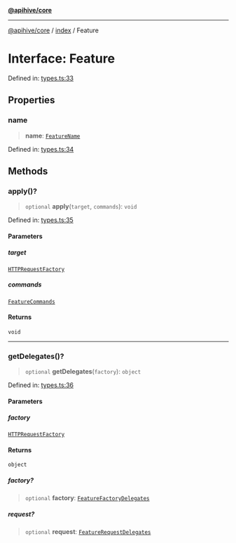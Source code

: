 [**@apihive/core**](../../README.md)

***

[@apihive/core](../../modules.md) / [index](../README.md) / Feature

# Interface: Feature

Defined in: [types.ts:33](https://github.com/cleverplatypus/apihive-core/blob/917ef8bbf07171bc9393193650ebef9dbc655327/src/types.ts#L33)

## Properties

### name

> **name**: [`FeatureName`](../type-aliases/FeatureName.md)

Defined in: [types.ts:34](https://github.com/cleverplatypus/apihive-core/blob/917ef8bbf07171bc9393193650ebef9dbc655327/src/types.ts#L34)

## Methods

### apply()?

> `optional` **apply**(`target`, `commands`): `void`

Defined in: [types.ts:35](https://github.com/cleverplatypus/apihive-core/blob/917ef8bbf07171bc9393193650ebef9dbc655327/src/types.ts#L35)

#### Parameters

##### target

[`HTTPRequestFactory`](../classes/HTTPRequestFactory.md)

##### commands

[`FeatureCommands`](../type-aliases/FeatureCommands.md)

#### Returns

`void`

***

### getDelegates()?

> `optional` **getDelegates**(`factory`): `object`

Defined in: [types.ts:36](https://github.com/cleverplatypus/apihive-core/blob/917ef8bbf07171bc9393193650ebef9dbc655327/src/types.ts#L36)

#### Parameters

##### factory

[`HTTPRequestFactory`](../classes/HTTPRequestFactory.md)

#### Returns

`object`

##### factory?

> `optional` **factory**: [`FeatureFactoryDelegates`](../type-aliases/FeatureFactoryDelegates.md)

##### request?

> `optional` **request**: [`FeatureRequestDelegates`](../type-aliases/FeatureRequestDelegates.md)
